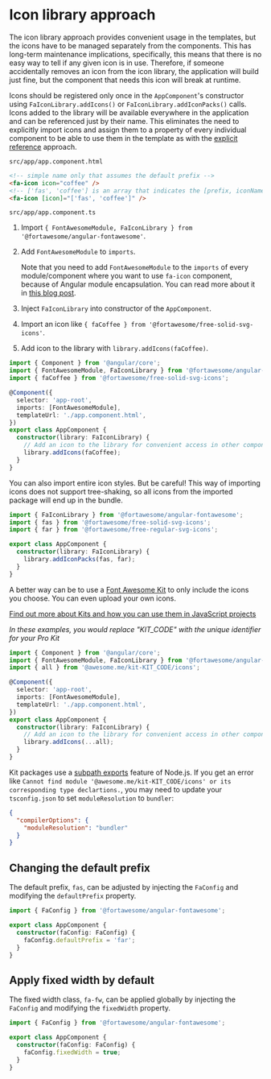 # Icon library approach

The icon library approach provides convenient usage in the templates, but the icons have to be managed separately from the components. This has long-term maintenance implications, specifically, this means that there is no easy way to tell if any given icon is in use. Therefore, if someone accidentally removes an icon from the icon library, the application will build just fine, but the component that needs this icon will break at runtime.

Icons should be registered only once in the `AppComponent`'s constructor using `FaIconLibrary.addIcons()` or `FaIconLibrary.addIconPacks()` calls. Icons added to the library will be available everywhere in the application and can be referenced just by their name. This eliminates the need to explicitly import icons and assign them to a property of every individual component to be able to use them in the template as with the [explicit reference](./explicit-reference.md) approach.

`src/app/app.component.html`

```html
<!-- simple name only that assumes the default prefix -->
<fa-icon icon="coffee" />
<!-- ['fas', 'coffee'] is an array that indicates the [prefix, iconName] -->
<fa-icon [icon]="['fas', 'coffee']" />
```

`src/app/app.component.ts`

1. Import `{ FontAwesomeModule, FaIconLibrary } from '@fortawesome/angular-fontawesome'`.
1. Add `FontAwesomeModule` to `imports`.

   Note that you need to add `FontAwesomeModule` to the `imports` of every module/component where you want to use `fa-icon` component, because of Angular module encapsulation. You can read more about it in [this blog post](https://indepth.dev/posts/1056/avoiding-common-confusions-with-modules-in-angular#module-encapsulation).
1. Inject `FaIconLibrary` into constructor of the `AppComponent`.
1. Import an icon like `{ faCoffee } from '@fortawesome/free-solid-svg-icons'`.
1. Add icon to the library with `library.addIcons(faCoffee)`.

```typescript
import { Component } from '@angular/core';
import { FontAwesomeModule, FaIconLibrary } from '@fortawesome/angular-fontawesome';
import { faCoffee } from '@fortawesome/free-solid-svg-icons';

@Component({
  selector: 'app-root',
  imports: [FontAwesomeModule],
  templateUrl: './app.component.html',
})
export class AppComponent {
  constructor(library: FaIconLibrary) {
    // Add an icon to the library for convenient access in other components
    library.addIcons(faCoffee);
  }
}
```

You can also import entire icon styles. But be careful! This way of importing icons does not support tree-shaking, so all icons from the imported package will end up in the bundle.

```typescript
import { FaIconLibrary } from '@fortawesome/angular-fontawesome';
import { fas } from '@fortawesome/free-solid-svg-icons';
import { far } from '@fortawesome/free-regular-svg-icons';

export class AppComponent {
  constructor(library: FaIconLibrary) {
    library.addIconPacks(fas, far);
  }
}
```

A better way can be to use a [Font Awesome Kit](https://fontawesome.com/kits) to only include the icons you choose. You can even upload your own icons.

[Find out more about Kits and how you can use them in JavaScript projects](https://fontawesome.com/docs/web/setup/use-kit)

_In these examples, you would replace "KIT_CODE" with the unique identifier for your Pro Kit_

```typescript
import { Component } from '@angular/core';
import { FontAwesomeModule, FaIconLibrary } from '@fortawesome/angular-fontawesome';
import { all } from '@awesome.me/kit-KIT_CODE/icons';

@Component({
  selector: 'app-root',
  imports: [FontAwesomeModule],
  templateUrl: './app.component.html',
})
export class AppComponent {
  constructor(library: FaIconLibrary) {
    // Add an icon to the library for convenient access in other components
    library.addIcons(...all);
  }
}
```

Kit packages use a [subpath exports](https://nodejs.org/api/packages.html#subpath-exports) feature of Node.js. If you
get an error like `Cannot find module '@awesome.me/kit-KIT_CODE/icons' or its corresponding type declartions.`, you may
need to update your `tsconfig.json` to set `moduleResolution` to `bundler`: 

```json
{
  "compilerOptions": {
    "moduleResolution": "bundler"
  }
}
```

## Changing the default prefix

The default prefix, `fas`, can be adjusted by injecting the `FaConfig` and modifying the `defaultPrefix` property.

```typescript
import { FaConfig } from '@fortawesome/angular-fontawesome';

export class AppComponent {
  constructor(faConfig: FaConfig) {
    faConfig.defaultPrefix = 'far';
  }
}
```

## Apply fixed width by default

The fixed width class, `fa-fw`, can be applied globally by injecting the `FaConfig` and modifying the `fixedWidth` property.

```ts
import { FaConfig } from '@fortawesome/angular-fontawesome';

export class AppComponent {
  constructor(faConfig: FaConfig) {
    faConfig.fixedWidth = true;
  }
}
```
